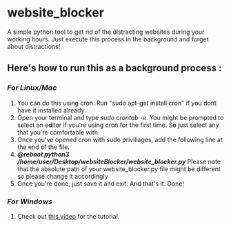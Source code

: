 # website_blocker
A simple python tool to get rid of the distracting websites during your working hours. Just execute this process in the background and forget about distractions!



<h2>Here's how to run this as a background process :</h2>
<h3><i>For Linux/Mac</i></h3>
<ol>
<li>You can do this using cron. Run "sudo apt-get install cron" if you dont have it installed already.</li>
<li>Open your terminal and type <i>sudo crontab -e</i>. You might be prompted to select an editor if you're using cron for the first time. So just select any that you're comfortable with.</li>
<li>Once you've opened cron with sudo privillages, add the following line at the end of the file.</li>
<li><i><strong>@reboot python3 /home/user/Desktop/websiteBlocker/website_blocker.py</strong></i> Please note that the absolute path
of your website_blocker.py file might be different so please change it accordingly</li>
<li>Once you're done, just save it and exit. And that's it. Done!</li>
</ol>

<h3><i>For Windows</i></h3>
<ol>
    <li>
        Check out <a href="https://youtu.be/ucPgmZzoUJQ">this video</a> for the tutorial. 
    </li>
</ol>
